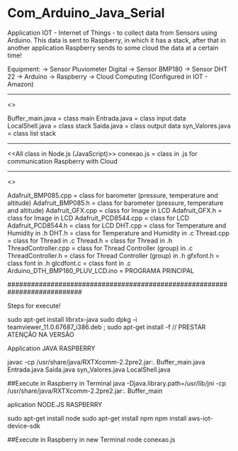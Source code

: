 # Com_Arduino_Java_Serial

Application IOT - Internet of Things - to collect data from Sensors using Arduino. This data is sent to Raspberry, in which it has a stack, after that in another application Raspberry sends to some cloud the data at a certain time!

Equipment:
-> Sensor Pluviometer Digital
-> Sensor BMP180
-> Sensor DHT 22
-> Arduino
-> Raspberry
-> Cloud Computing (Configured in IOT - Amazon)

---------------------
<<All class in Java>>

Buffer_main.java                = class main
Entrada.java                    = class input data
LocalShell.java                 = class stack
Saida.java                      = class output data
syn_Valores.java                = class list stack

-------------------------------------
<<All class in Node.js (JavaScript)>>
conexao.js                      = class in .js for communication Raspberry with Cloud

-------------------
<<Class in Arduino>>

Adafruit_BMP085.cpp             = class for barometer (pressure, temperature and altitude)
Adafruit_BMP085.h               = class for barometer (pressure, temperature and altitude)
Adafruit_GFX.cpp                = class for Image in LCD
Adafruit_GFX.h                  = class for Image in LCD
Adafruit_PCD8544.cpp            = class for LCD
Adafruit_PCD8544.h              = class for LCD
DHT.cpp                         = class for Temperature and Humidity in .h
DHT.h                           = class for Temperature and Humidity in .c
Thread.cpp                      = class for Thread in .c
Thread.h                        = class for Thread in .h
ThreadController.cpp            = class for Thread Controller (group) in .c
ThreadController.h              = class for Thread Controller (group) in .h
gfxfont.h                       = class font in .h
glcdfont.c                      = class font in .c
Arduino_DTH_BMP180_PLUV_LCD.ino = PROGRAMA PRINCIPAL

###########################################################################

Steps for execute!

sudo apt-get install librxtx-java
sudo dpkg -i teamviewer_11.0.67687_i386.deb ; sudo apt-get install -f   // PRESTAR ATENÇÃO NA VERSÃO

Application JAVA RASPBERRY

javac -cp /usr/share/java/RXTXcomm-2.2pre2.jar:. Buffer_main.java Entrada.java Saida.java syn_Valores.java LocalShell.java

##Execute in Raspberry in Terminal
java -Djava.library.path=/usr/lib/jni -cp /usr/share/java/RXTXcomm-2.2pre2.jar:. Buffer_main

aplication NODE.JS RASPBERRY

sudo apt-get install node
sudo apt-get install npm
npm install aws-iot-device-sdk

##Execute in Raspberry in new Terminal
node conexao.js
